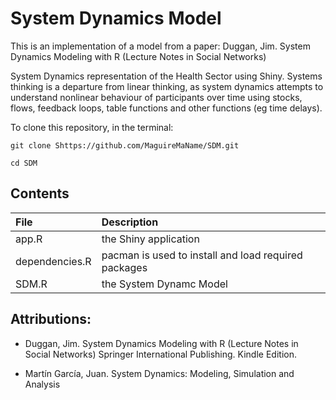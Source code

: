 # System Dynamics Model

This is an implementation of a model from a paper: Duggan, Jim. System Dynamics Modeling with R (Lecture Notes in Social Networks) 

System Dynamics representation of the Health Sector using Shiny. Systems thinking is a departure from linear thinking, as system dynamics attempts to understand nonlinear behaviour of participants over time using stocks, flows, feedback loops, table functions and other functions (eg time delays). 

To clone this repository, in the terminal:

`git clone Shttps://github.com/MaguireMaName/SDM.git`

`cd SDM`

## Contents

|File           | Description |
|:--------------|:------------|
| app.R         | the Shiny application      |
| dependencies.R| pacman is used to install and load required packages      |
| SDM.R         | the System Dynamc Model      |

## Attributions:

 - Duggan, Jim. System Dynamics Modeling with R (Lecture Notes in Social Networks) Springer International Publishing. Kindle Edition.

 - Martín García, Juan. System Dynamics: Modeling, Simulation and Analysis 
